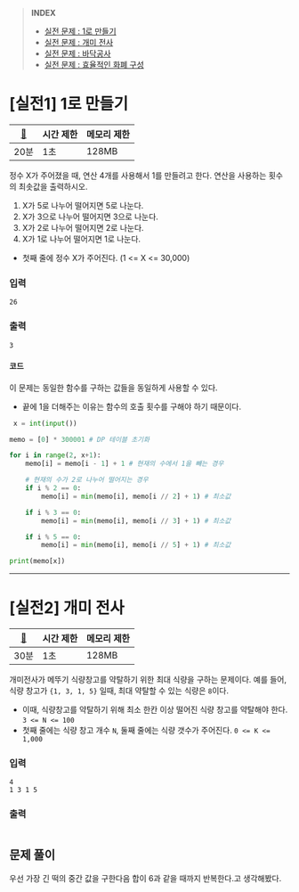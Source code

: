 > **INDEX**
> - [실전 문제 : 1로 만들기](https://github.com/dongwoodev/Programming-Team-Notes/blob/Python/sorting/dynamic_pratice.md#실전1-1로-만들기)
> - [실전 문제 : 개미 전사](https://github.com/dongwoodev/Programming-Team-Notes/blob/Python/sorting/dynamic_pratice.md#실전2-개미-전사)
> - [실전 문제 : 바닥공사](https://github.com/dongwoodev/Programming-Team-Notes/blob/Python/sorting/dynamic_pratice.md#실전3-바닥공사)
> - [실전 문제 : 효율적인 화폐 구성](https://github.com/dongwoodev/Programming-Team-Notes/blob/Python/sorting/dynamic_pratice.md#실전4-효율적인-화폐-구성)


# [실전1] 1로 만들기

|[🔗](https://github.com/dongwoodev/Programming-Team-Notes/blob/Python/implementation/implementation.md#메모리-제약-사항)|시간 제한|메모리 제한|
|---|---|---|
|20분|1초|128MB|

정수 X가 주어졌을 때, 연산 4개를 사용해서 1를 만들려고 한다.
연산을 사용하는 횟수의 최솟값을 출력하시오.

1. X가 5로 나누어 떨어지면 5로 나눈다.
2. X가 3으로 나누어 떨어지면 3으로 나눈다.
3. X가 2로 나누어 떨어지면 2로 나눈다.
4. X가 1로 나누어 떨어지면 1로 나눈다.

- 첫째 줄에 정수 X가 주어진다. (1 <= X <= 30,000)

### 입력
```
26
```
### 출력
```
3
```


#### 코드
이 문제는 동일한 함수를 구하는 값들을 동일하게 사용할 수 있다.
- 끝에 1을 더해주는 이유는 함수의 호출 횟수를 구해야 하기 때문이다.
```python
 x = int(input())

memo = [0] * 300001 # DP 테이블 초기화

for i in range(2, x+1):
    memo[i] = memo[i - 1] + 1 # 현재의 수에서 1을 뺴는 경우

    # 현재의 수가 2로 나누어 떨어지는 경우
    if i % 2 == 0:
        memo[i] = min(memo[i], memo[i // 2] + 1) # 최소값

    if i % 3 == 0:
        memo[i] = min(memo[i], memo[i // 3] + 1) # 최소값

    if i % 5 == 0:
        memo[i] = min(memo[i], memo[i // 5] + 1) # 최소값

print(memo[x])   
```

---

# [실전2] 개미 전사

|[🔗](https://github.com/dongwoodev/Programming-Team-Notes/blob/Python/implementation/implementation.md#메모리-제약-사항)|시간 제한|메모리 제한|
|---|---|---|
|30분|1초|128MB|

개미전사가 메뚜기 식량창고를 약탈하기 위한 최대 식량을 구하는 문제이다. 예를 들어, 식량 창고가 `{1, 3, 1, 5}`
일때, 최대 약탈할 수 있는 식량은 `8`이다. 
- 이때, 식량창고를 약탈하기 위해 최소 한칸 이상 떨어진 식량 창고를 약탈해야 한다. `3 <= N <= 100`
- 첫째 줄에는 식량 창고 개수 `N`, 둘째 줄에는 식량 갯수가 주어진다. `0 <= K <= 1,000`
### 입력
```
4
1 3 1 5
```

### 출력
```

```

## 문제 풀이

우선 가장 긴 떡의 중간 값을 구한다음 합이 6과 같을 때까지 반복한다.고 생각해봤다.


```python

```
